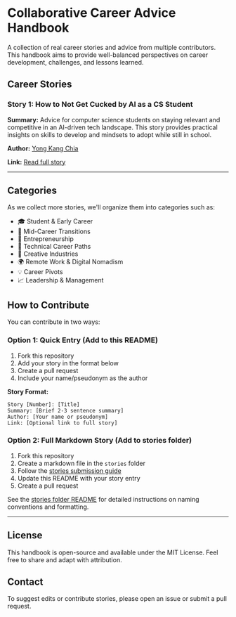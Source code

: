 # Collaborative Career Advice Handbook

A collection of real career stories and advice from multiple contributors. This handbook aims to provide well-balanced perspectives on career development, challenges, and lessons learned.

## Career Stories

### Story 1: How to Not Get Cucked by AI as a CS Student
**Summary:** Advice for computer science students on staying relevant and competitive in an AI-driven tech landscape. This story provides practical insights on skills to develop and mindsets to adopt while still in school.

**Author:** [Yong Kang Chia](https://chiayong.com/)

**Link:** [Read full story](https://yongkangchia.notion.site/How-to-not-get-cucked-by-AI-as-CS-student-Aka-advice-I-wished-I-had-if-if-I-was-still-in-school-2344d7b71e3f803db44ad673318724bd)

---

## Categories

As we collect more stories, we'll organize them into categories such as:
- 🎓 Student & Early Career
- 💼 Mid-Career Transitions
- 🚀 Entrepreneurship
- 🔧 Technical Career Paths
- 🎨 Creative Industries
- 🌍 Remote Work & Digital Nomadism
- 💡 Career Pivots
- 📈 Leadership & Management

## How to Contribute

You can contribute in two ways:

### Option 1: Quick Entry (Add to this README)
1. Fork this repository
2. Add your story in the format below
3. Create a pull request
4. Include your name/pseudonym as the author

**Story Format:**
```
Story [Number]: [Title]
Summary: [Brief 2-3 sentence summary]
Author: [Your name or pseudonym]
Link: [Optional link to full story]
```

### Option 2: Full Markdown Story (Add to stories folder)
1. Fork this repository
2. Create a markdown file in the `stories` folder
3. Follow the [stories submission guide](stories/README.md)
4. Update this README with your story entry
5. Create a pull request

See the [stories folder README](stories/README.md) for detailed instructions on naming conventions and formatting.

---

## License

This handbook is open-source and available under the MIT License. Feel free to share and adapt with attribution.

## Contact

To suggest edits or contribute stories, please open an issue or submit a pull request.
